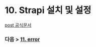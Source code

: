 # 10. Strapi 설치 및 설정 
[post 공식문서](https://www.jenkins.io/doc/book/pipeline/syntax/#post)




### 다음 > [11. error](11.%20error.md)

